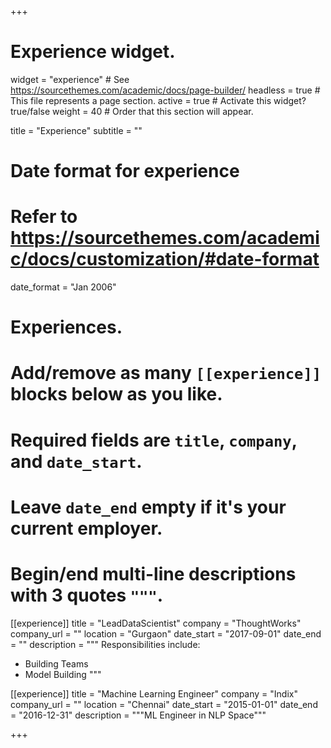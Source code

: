 +++
# Experience widget.
widget = "experience"  # See https://sourcethemes.com/academic/docs/page-builder/
headless = true  # This file represents a page section.
active = true  # Activate this widget? true/false
weight = 40  # Order that this section will appear.

title = "Experience"
subtitle = ""

# Date format for experience
#   Refer to https://sourcethemes.com/academic/docs/customization/#date-format
date_format = "Jan 2006"

# Experiences.
#   Add/remove as many `[[experience]]` blocks below as you like.
#   Required fields are `title`, `company`, and `date_start`.
#   Leave `date_end` empty if it's your current employer.
#   Begin/end multi-line descriptions with 3 quotes `"""`.
[[experience]]
  title = "LeadDataScientist"
  company = "ThoughtWorks"
  company_url = ""
  location = "Gurgaon"
  date_start = "2017-09-01"
  date_end = ""
  description = """
  Responsibilities include:
  
  * Building Teams
  * Model Building
  """

[[experience]]
  title = "Machine Learning Engineer"
  company = "Indix"
  company_url = ""
  location = "Chennai"
  date_start = "2015-01-01"
  date_end = "2016-12-31"
  description = """ML Engineer in NLP Space"""

+++
